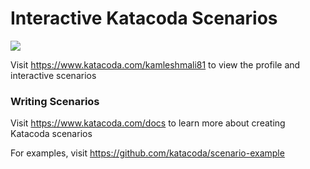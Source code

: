 # Interactive Katacoda Scenarios

[![](http://shields.katacoda.com/katacoda/kamleshmali81/count.svg)](https://www.katacoda.com/kamleshmali81 "Get your profile on Katacoda.com")

Visit https://www.katacoda.com/kamleshmali81 to view the profile and interactive scenarios

### Writing Scenarios
Visit https://www.katacoda.com/docs to learn more about creating Katacoda scenarios

For examples, visit https://github.com/katacoda/scenario-example

